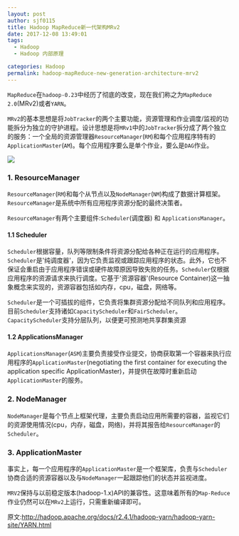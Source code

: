 ```yaml
---
layout: post
author: sjf0115
title: Hadoop MapReduce新一代架构MRv2
date: 2017-12-08 13:49:01
tags:
  - Hadoop
  - Hadoop 内部原理

categories: Hadoop
permalink: hadoop-mapReduce-new-generation-architecture-mrv2
---
```


`MapReduce`在`hadoop-0.23`中经历了彻底的改变，现在我们称之为`MapReduce 2.0`(MRv2)或者`YARN`。

`MRv2`的基本思想是将`JobTracker`的两个主要功能，资源管理和作业调度/监视的功能拆分为独立的守护进程。设计思想是将`MRv1`中的`JobTracker`拆分成了两个独立的服务：一个全局的资源管理器`ResourceManager`(`RM`)和每个应用程序特有的`ApplicationMaster`(`AM`)。每个应用程序要么是单个作业，要么是`DAG`作业。

![](https://github.com/sjf0115/PubLearnNotes/blob/master/image/Hadoop/Hadoop%E4%B8%8B%E4%B8%80%E4%BB%A3MapReduce-yarn-architecture.gif?raw=true)

### 1. ResourceManager

`ResourceManager`(`RM`)和每个从节点以及`NodeManager`(`NM`)构成了数据计算框架。`ResourceManager`是系统中所有应用程序资源分配的最终决策者。

`ResourceManager`有两个主要组件:`Scheduler`(调度器) 和 `ApplicationsManager`。

#### 1.1 Scheduler

`Scheduler`根据容量，队列等限制条件将资源分配给各种正在运行的应用程序。`Scheduler`是'纯调度器'，因为它负责监视或跟踪应用程序的状态。此外，它也不保证会重启由于应用程序错误或硬件故障原因导致失败的任务。`Scheduler`仅根据应用程序的资源请求来执行调度。它基于'资源容器'(Resource Container)这一抽象概念来实现的，资源容器包括如内存，cpu，磁盘，网络等。

`Scheduler`是一个可插拔的组件，它负责将集群资源分配给不同队列和应用程序。目前`Scheduler`支持诸如`CapacityScheduler`和`FairScheduler`。`CapacityScheduler`支持分层队列，以便更可预测地共享群集资源

#### 1.2 ApplicationsManager

`ApplicationsManager`(`ASM`)主要负责接受作业提交，协商获取第一个容器来执行应用程序的`ApplicationMaster`(negotiating the first container for executing the application specific ApplicationMaster)，并提供在故障时重新启动`ApplicationMaster`的服务。

### 2. NodeManager

`NodeManager`是每个节点上框架代理，主要负责启动应用所需要的容器，监视它们的资源使用情况(cpu，内存，磁盘，网络)，并将其报告给`ResourceManager`的`Scheduler`。

### 3. ApplicationMaster

事实上，每一个应用程序的`ApplicationMaster`是一个框架库，负责与`Scheduler`协商合适的资源容器以及与`NodeManager`一起跟踪他们的状态并监视进度。

`MRV2`保持与以前稳定版本(hadoop-1.x)API的兼容性。这意味着所有的`Map-Reduce`作业仍然可以在`MRv2`上运行，只需重新编译即可。


原文:http://hadoop.apache.org/docs/r2.4.1/hadoop-yarn/hadoop-yarn-site/YARN.html
